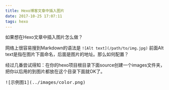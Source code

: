 ```yaml
---
title: Hexo博客文章中插入图片
date: 2017-10-25 17:07:11
tags: hexo
---
```


如果想在Hexo文章中插入图片怎么做？

网络上很容易搜到Markdown的语法是 `![Alt text](/path/to/img.jpg)`
前面Alt text是指在图片下面命名，后面是图片的地址。那么如何配置？

经过几番尝试得知：在你的hexo项目根目录下面source创建一个images文件夹，
把你以后用的到图片都放在这个目录下面就OK了。
<pre>
![示例图1](../images/color.png)
</pre>


